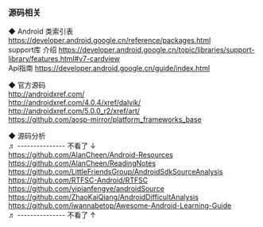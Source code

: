 ### 源码相关  


◆ Android 类索引表  
https://developer.android.google.cn/reference/packages.html  
support库 介绍  https://developer.android.google.cn/topic/libraries/support-library/features.html#v7-cardview  
Api指南  https://developer.android.google.cn/guide/index.html  

◆ 官方源码  
http://androidxref.com/  
http://androidxref.com/4.0.4/xref/dalvik/  
http://androidxref.com/5.0.0_r2/xref/art/  
https://github.com/aosp-mirror/platform_frameworks_base  

◆ 源码分析  
♬ --------------- 不看了 ↓    
https://github.com/AlanCheen/Android-Resources  
https://github.com/AlanCheen/ReadingNotes  
https://github.com/LittleFriendsGroup/AndroidSdkSourceAnalysis  
https://github.com/RTFSC-Android/RTFSC  
https://github.com/yipianfengye/androidSource  
https://github.com/ZhaoKaiQiang/AndroidDifficultAnalysis  
https://github.com/iwannabetop/Awesome-Android-Learning-Guide  
♬ --------------- 不看了 ↑  


